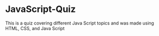 # JavaScript-Quiz
This is a quiz covering different Java Script topics and was made using HTML, CSS, and Java Script
